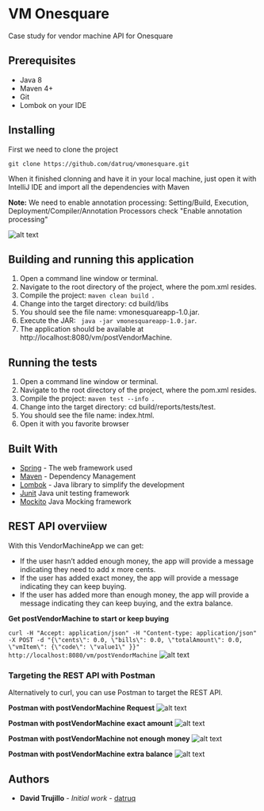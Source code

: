 # VM Onesquare

Case study for vendor machine API for Onesquare

## Prerequisites

* Java 8
* Maven 4+
* Git
* Lombok on your IDE

## Installing

First we need to clone the project

````git clone https://github.com/datruq/vmonesquare.git````

When it finished clonning and have it in your local machine, just open it with IntelliJ IDE and import all the dependencies with Maven

**Note:** We need to enable annotation processing: Setting/Build, Execution, Deployment/Compiler/Annotation Processors check "Enable annotation processing"

![alt text](https://github.com/datruq/vmonesquare/blob/master/img/lombok_enable_annotation.png)

## Building and running this application

1. Open a command line window or terminal.
2. Navigate to the root directory of the project, where the pom.xml resides.
3. Compile the project: ```maven clean build ```.
4. Change into the target directory: cd build/libs
5. You should see the file name: vmonesquareapp-1.0.jar.
6. Execute the JAR: ``` java -jar vmonesquareapp-1.0.jar```.
7. The application should be available at http://localhost:8080/vm/postVendorMachine.

## Running the tests

1. Open a command line window or terminal.
2. Navigate to the root directory of the project, where the pom.xml resides.
3. Compile the project: ```maven test --info ```.
4. Change into the target directory: cd build/reports/tests/test.
5. You should see the file name: index.html.
6. Open it with you favorite browser

## Built With

* [Spring](https://spring.io/) - The web framework used
* [Maven](https://maven.apache.org/) - Dependency Management
* [Lombok](https://projectlombok.org/) - Java library to simplify the development
* [Junit](http://junit.org/junit4/) Java unit testing framework
* [Mockito](https://site.mockito.org/) Java Mocking framework

## REST API overviiew

With this VendorMachineApp we can get:
* If the user hasn’t added enough money, the app will provide a message indicating they need to add x more cents.
* If the user has added exact money, the app will provide a message indicating they can keep buying.
* If the user has added more than enough money, the app will provide a message indicating they can keep buying, and the extra balance.


**Get postVendorMachine to start or keep buying**

````curl -H "Accept: application/json" -H "Content-type: application/json" -X POST -d "{\"cents\": 0.0, \"bills\": 0.0, \"totalAmount\": 0.0, \"vmItem\": {\"code\": \"value1\" }}" http://localhost:8080/vm/postVendorMachine````
![alt text](https://github.com/datruq/vmonesquare/blob/master/img/console-curl-example.jpg)

### Targeting the REST API with Postman
Alternatively to curl, you can use Postman to target the REST API.


**Postman with postVendorMachine Request**
![alt text](https://github.com/datruq/vmonesquare/blob/master/img/postman_postVendorMachine.jpg)

**Postman with postVendorMachine exact amount**
![alt text](https://github.com/datruq/vmonesquare/blob/master/img/postman-exact.jpg)

**Postman with postVendorMachine not enough money**
![alt text](https://github.com/datruq/vmonesquare/blob/master/img/postman-not-enough.jpg)

**Postman with postVendorMachine extra balance**
![alt text](https://github.com/datruq/vmonesquare/blob/master/img/postman-extra-balance.jpg)

## Authors

* **David Trujillo** - *Initial work* - [datruq](https://github.com/datruq)

